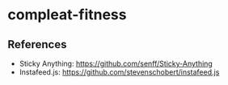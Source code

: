 # compleat-fitness

## References
* Sticky Anything: https://github.com/senff/Sticky-Anything
* Instafeed.js: https://github.com/stevenschobert/instafeed.js
